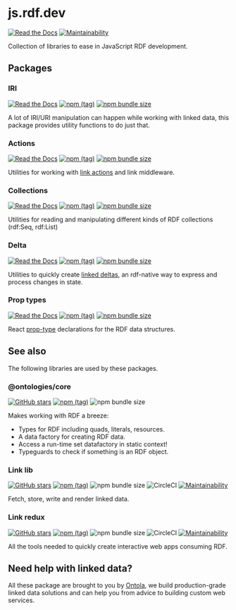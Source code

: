 # js.rdf.dev
[![Read the Docs](https://img.shields.io/readthedocs/pip.svg)](https://js.rdf.dev/)
[![Maintainability](https://api.codeclimate.com/v1/badges/292914da43d93b43addd/maintainability)](https://codeclimate.com/github/ontola/rdfdev-js/maintainability)

Collection of libraries to ease in JavaScript RDF development.

## Packages
### IRI
[![Read the Docs](https://img.shields.io/readthedocs/pip.svg)](https://js.rdf.dev/iri)
[![npm (tag)](https://img.shields.io/npm/v/@rdfdev/iri)](https://npmjs.com/package/@rdfdev/iri)
[![npm bundle size](https://img.shields.io/bundlephobia/minzip/@rdfdev/iri)](https://bundlephobia.com/result?p=@rdfdev/iri)

A lot of IRI/URI manipulation can happen while working with linked data, this package provides
utility functions to do just that.

### Actions
[![Read the Docs](https://img.shields.io/readthedocs/pip.svg)](https://js.rdf.dev/actions)
[![npm (tag)](https://img.shields.io/npm/v/@rdfdev/actions)](https://npmjs.com/package/@rdfdev/actions)
[![npm bundle size](https://img.shields.io/bundlephobia/minzip/@rdfdev/actions)](https://bundlephobia.com/result?p=@rdfdev/actions)

Utilities for working with [link actions](https://github.com/rescribet/link-lib/wiki/Hypermedia-API)
and link middleware.

### Collections
[![Read the Docs](https://img.shields.io/readthedocs/pip.svg)](https://js.rdf.dev/collections)
[![npm (tag)](https://img.shields.io/npm/v/@rdfdev/collections)](https://npmjs.com/package/@rdfdev/collections)
[![npm bundle size](https://img.shields.io/bundlephobia/minzip/@rdfdev/collections)](https://bundlephobia.com/result?p=@rdfdev/collections)

Utilities for reading and manipulating different kinds of RDF collections (rdf:Seq, rdf:List)

### Delta
[![Read the Docs](https://img.shields.io/readthedocs/pip.svg)](https://js.rdf.dev/delta)
[![npm (tag)](https://img.shields.io/npm/v/@rdfdev/delta)](https://npmjs.com/package/@rdfdev/delta)
[![npm bundle size](https://img.shields.io/bundlephobia/minzip/@rdfdev/delta)](https://bundlephobia.com/result?p=@rdfdev/delta)

Utilities to quickly create [linked deltas](https://github.com/ontola/linked-delta), an rdf-native
way to express and process changes in state.

### Prop types
[![Read the Docs](https://img.shields.io/readthedocs/pip.svg)](https://js.rdf.dev/prop-types)
[![npm (tag)](https://img.shields.io/npm/v/@rdfdev/prop-types)](https://npmjs.com/package/@rdfdev/prop-types)
[![npm bundle size](https://img.shields.io/bundlephobia/minzip/@rdfdev/prop-types)](https://bundlephobia.com/result?p=@rdfdev/prop-types)

React [prop-type](https://reactjs.org/docs/typechecking-with-proptypes.html) declarations for the
RDF data structures.

## See also
The following libraries are used by these packages.
### @ontologies/core
[![GitHub stars](https://img.shields.io/github/stars/ontola/ontologies?style=social)](https://github.com/ontola/ontologies)
[![npm (tag)](https://img.shields.io/npm/v/@ontologies/core/next?label=npm)](https://npmjs.com/package/@ontologies/core)
![npm bundle size](https://img.shields.io/bundlephobia/minzip/@ontologies/core@next)

Makes working with RDF a breeze:
* Types for RDF including quads, literals, resources.
* A data factory for creating RDF data.
* Access a run-time set datafactory in static context!
* Typeguards to check if something is an RDF object.

### Link lib

[![GitHub stars](https://img.shields.io/github/stars/rescribet/link-lib?style=social)](https://github.com/rescribet/link-lib)
[![npm (tag)](https://img.shields.io/npm/v/link-lib/light?label=npm)](https://npmjs.com/package/link-lib)
![npm bundle size](https://img.shields.io/bundlephobia/minzip/link-lib@light)
![CircleCI](https://img.shields.io/circleci/build/gh/rescribet/link-lib/use-data-factory-and-ontologies)
[![Maintainability](https://api.codeclimate.com/v1/badges/e8824bb0fb4bcf689749/maintainability)](https://codeclimate.com/github/rescribet/link-lib/maintainability)

Fetch, store, write and render linked data.

### Link redux
[![GitHub stars](https://img.shields.io/github/stars/rescribet/link-redux?style=social)](https://github.com/rescribet/link-redux)
[![npm (tag)](https://img.shields.io/npm/v/link-redux/light?label=npm)](https://npmjs.com/package/link-redux)
![npm bundle size](https://img.shields.io/bundlephobia/minzip/link-redux@light)
![CircleCI](https://img.shields.io/circleci/build/gh/rescribet/link-redux/datafactory)
[![Maintainability](https://api.codeclimate.com/v1/badges/6801255f84f20aa73420/maintainability)](https://codeclimate.com/github/rescribet/link-redux/maintainability)

All the tools needed to quickly create interactive web apps consuming RDF.


## Need help with linked data?

All these package are brought to you by [Ontola](https://ontola.io), we build production-grade
linked data solutions and can help you from advice to building custom web services.
